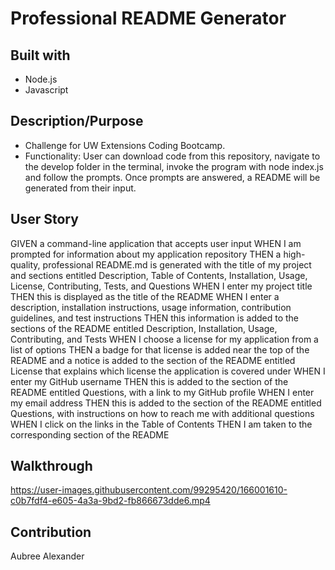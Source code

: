 # Professional README Generator

## Built with 
 * Node.js
 * Javascript


## Description/Purpose
* Challenge for UW Extensions Coding Bootcamp. 
* Functionality: User can download code from this repository, navigate to the develop folder in the terminal, invoke the program with node index.js and follow the prompts. Once prompts are answered, a README will be generated from their input.
 

## User Story 
GIVEN a command-line application that accepts user input
WHEN I am prompted for information about my application repository
THEN a high-quality, professional README.md is generated with the title of my project and sections entitled Description, Table of Contents, Installation, Usage, License, Contributing, Tests, and Questions
WHEN I enter my project title
THEN this is displayed as the title of the README
WHEN I enter a description, installation instructions, usage information, contribution guidelines, and test instructions
THEN this information is added to the sections of the README entitled Description, Installation, Usage, Contributing, and Tests
WHEN I choose a license for my application from a list of options
THEN a badge for that license is added near the top of the README and a notice is added to the section of the README entitled License that explains which license the application is covered under
WHEN I enter my GitHub username
THEN this is added to the section of the README entitled Questions, with a link to my GitHub profile
WHEN I enter my email address
THEN this is added to the section of the README entitled Questions, with instructions on how to reach me with additional questions
WHEN I click on the links in the Table of Contents
THEN I am taken to the corresponding section of the README

## Walkthrough

https://user-images.githubusercontent.com/99295420/166001610-c0b7fdf4-e605-4a3a-9bd2-fb866673dde6.mp4



## Contribution
Aubree Alexander


